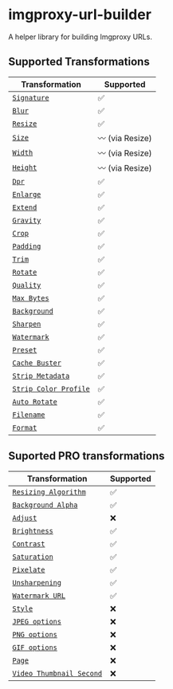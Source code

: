 # imgproxy-url-builder

A helper library for building Imgproxy URLs.

## Supported Transformations

| Transformation                                                                                                                    | Supported                |
| --------------------------------------------------------------------------------------------------------------------------------- | ------------------------ |
| [`Signature`](https://github.com/imgproxy/imgproxy/blob/master/docs/generating_the_url_advanced.md#signature)                     | :white_check_mark:       |
| [`Blur`](https://github.com/imgproxy/imgproxy/blob/master/docs/generating_the_url_advanced.md#blur)                               | :white_check_mark:       |
| [`Resize`](https://github.com/imgproxy/imgproxy/blob/master/docs/generating_the_url_advanced.md#resize)                           | :white_check_mark:       |
| [`Size`](https://github.com/imgproxy/imgproxy/blob/master/docs/generating_the_url_advanced.md#size)                               | :wavy_dash: (via Resize) |
| [`Width`](https://github.com/imgproxy/imgproxy/blob/master/docs/generating_the_url_advanced.md#width)                             | :wavy_dash: (via Resize) |
| [`Height`](https://github.com/imgproxy/imgproxy/blob/master/docs/generating_the_url_advanced.md#height)                           | :wavy_dash: (via Resize) |
| [`Dpr`](https://github.com/imgproxy/imgproxy/blob/master/docs/generating_the_url_advanced.md#dpr)                                 | :white_check_mark:       |
| [`Enlarge`](https://github.com/imgproxy/imgproxy/blob/master/docs/generating_the_url_advanced.md#enlarge)                         | :white_check_mark:       |
| [`Extend`](https://github.com/imgproxy/imgproxy/blob/master/docs/generating_the_url_advanced.md#extend)                           | :white_check_mark:       |
| [`Gravity`](https://github.com/imgproxy/imgproxy/blob/master/docs/generating_the_url_advanced.md#gravity)                         | :white_check_mark:       |
| [`Crop`](https://github.com/imgproxy/imgproxy/blob/master/docs/generating_the_url_advanced.md#crop)                               | :white_check_mark:       |
| [`Padding`](https://github.com/imgproxy/imgproxy/blob/master/docs/generating_the_url_advanced.md#padding)                         | :white_check_mark:       |
| [`Trim`](https://github.com/imgproxy/imgproxy/blob/master/docs/generating_the_url_advanced.md#trim)                               | :white_check_mark:       |
| [`Rotate`](https://github.com/imgproxy/imgproxy/blob/master/docs/generating_the_url_advanced.md#rotate)                           | :white_check_mark:       |
| [`Quality`](https://github.com/imgproxy/imgproxy/blob/master/docs/generating_the_url_advanced.md#quality)                         | :white_check_mark:       |
| [`Max Bytes`](https://github.com/imgproxy/imgproxy/blob/master/docs/generating_the_url_advanced.md#max-bytes)                     | :white_check_mark:       |
| [`Background`](https://github.com/imgproxy/imgproxy/blob/master/docs/generating_the_url_advanced.md#background)                   | :white_check_mark:       |
| [`Sharpen`](https://github.com/imgproxy/imgproxy/blob/master/docs/generating_the_url_advanced.md#sharpen)                         | :white_check_mark:       |
| [`Watermark`](https://github.com/imgproxy/imgproxy/blob/master/docs/generating_the_url_advanced.md#watermark)                     | :white_check_mark:       |
| [`Preset`](https://github.com/imgproxy/imgproxy/blob/master/docs/generating_the_url_advanced.md#preset)                           | :white_check_mark:       |
| [`Cache Buster`](https://github.com/imgproxy/imgproxy/blob/master/docs/generating_the_url_advanced.md#cache-buster)               | :white_check_mark:       |
| [`Strip Metadata`](https://github.com/imgproxy/imgproxy/blob/master/docs/generating_the_url_advanced.md#strip-metadata)           | :white_check_mark:       |
| [`Strip Color Profile`](https://github.com/imgproxy/imgproxy/blob/master/docs/generating_the_url_advanced.md#strip-color-profile) | :white_check_mark:       |
| [`Auto Rotate`](https://github.com/imgproxy/imgproxy/blob/master/docs/generating_the_url_advanced.md#auto-rotate)                 | :white_check_mark:       |
| [`Filename`](https://github.com/imgproxy/imgproxy/blob/master/docs/generating_the_url_advanced.md#filename)                       | :white_check_mark:       |
| [`Format`](https://github.com/imgproxy/imgproxy/blob/master/docs/generating_the_url_advanced.md#format)                           | :white_check_mark:       |

## Suported PRO transformations

| Transformation                                                                                                                                                   | Supported          |
| ---------------------------------------------------------------------------------------------------------------------------------------------------------------- | ------------------ |
| [`Resizing Algorithm`](https://github.com/imgproxy/imgproxy/blob/master/docs/generating_the_url_advanced.md#resizing-algorithm-idresizing-algorithm)             | :white_check_mark: |
| [`Background Alpha`](https://github.com/imgproxy/imgproxy/blob/master/docs/generating_the_url_advanced.md#background-alpha-idbackground-alpha)                   | :white_check_mark: |
| [`Adjust`](https://github.com/imgproxy/imgproxy/blob/master/docs/generating_the_url_advanced.md#adjust)                                                          | :x:                |
| [`Brightness`](https://github.com/imgproxy/imgproxy/blob/master/docs/generating_the_url_advanced.md#brightness-idbrightness)                                     | :white_check_mark: |
| [`Contrast`](https://github.com/imgproxy/imgproxy/blob/master/docs/generating_the_url_advanced.md#contrast-idcontrast)                                           | :white_check_mark: |
| [`Saturation`](https://github.com/imgproxy/imgproxy/blob/master/docs/generating_the_url_advanced.md#saturation-idsaturation)                                     | :white_check_mark: |
| [`Pixelate`](https://github.com/imgproxy/imgproxy/blob/master/docs/generating_the_url_advanced.md#pixelate-idpixelate)                                           | :white_check_mark: |
| [`Unsharpening`](https://github.com/imgproxy/imgproxy/blob/master/docs/generating_the_url_advanced.md#unsharpening-idunsharpening)                               | :white_check_mark: |
| [`Watermark URL`](https://github.com/imgproxy/imgproxy/blob/master/docs/generating_the_url_advanced.md#watermark-url-idwatermark)                                | :white_check_mark: |
| [`Style`](https://github.com/imgproxy/imgproxy/blob/master/docs/generating_the_url_advanced.md#style-idstyle)                                                    | :x:                |
| [`JPEG options`](https://github.com/imgproxy/imgproxy/blob/master/docs/generating_the_url_advanced.md#jpeg-options-idjpeg-options)                               | :x:                |
| [`PNG options`](https://github.com/imgproxy/imgproxy/blob/master/docs/generating_the_url_advanced.md#png-options-idpng-options)                                  | :x:                |
| [`GIF options`](https://github.com/imgproxy/imgproxy/blob/master/docs/generating_the_url_advanced.md#gif-options-idgif-options)                                  | :x:                |
| [`Page`](https://github.com/imgproxy/imgproxy/blob/master/docs/generating_the_url_advanced.md#page-idpage)                                                       | :x:                |
| [`Video Thumbnail Second`](https://github.com/imgproxy/imgproxy/blob/master/docs/generating_the_url_advanced.md#video-thumbnail-second-idvideo-thumbnail-second) | :x:                |
